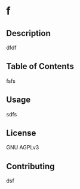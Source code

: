 # f

## Description

dfdf

## Table of Contents

fsfs

## Usage

sdfs

## License

GNU AGPLv3

## Contributing

dsf
